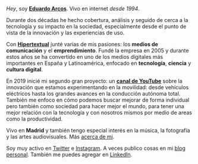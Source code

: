 *Hey*, soy **[Eduardo Arcos](/bio)**. Vivo en internet <cite title="Ya estoy viejo">desde 1994</cite>.

Durante dos décadas he hecho cobertura, análisis y seguido de cerca a la tecnología y su impacto en la sociedad, especialmente desde el punto de vista de la innovación y las experiencias de uso.

Con **[Hipertextual](//hipertextual.com)** junté varias de mis pasiones: los **medios de comunicación** y el **emprendimiento**. Fundé la empresa en 2005 y durante estos años se ha convertido en uno de los medios digitales más importantes en España y Latinoamérica, enfocado en **tecnología**, **ciencia** y **cultura digital**.

En 2019 inicié mi segundo gran proyecto: un **[canal de YouTube](//youtube.com/earcos)** sobre la innovación que estamos experimentando en la movilidad: desde vehículos eléctricos hasta los grandes avances en la conducción autónoma total. También me enfoco en cómo podemos buscar mejorar de forma individual pero también como sociedad para hacer mejor el mundo, para tener una mejor relación con la tecnología y con nosotros mismos por medio de areas como la productividad.

Vivo en **Madrid** y también tengo especial interés en la música, la fotografía y las artes audiovisuales. Más [acerca de mi](/bio).

Soy muy activo en [Twitter](//twitter.com/earcos) e [Instagram](//instagram.com/earcos). A veces publico cosas en mi [blog personal](//txt.arcos.co). También me puedes agregar en [LinkedIn](//linkedin.com/in/earcos).
